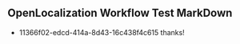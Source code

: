 ## OpenLocalization Workflow Test MarkDown
* 11366f02-edcd-414a-8d43-16c438f4c615 thanks!

<!--HONumber=Jul16_HO5-->


